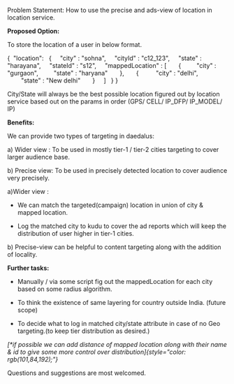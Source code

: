 Problem Statement: How to use the precise and ads-view of location in
location service.

**Proposed Option:**

To store the location of a user in below format.

{  \"location\":   {     \"city\" : \"sohna\",     \"cityId\" :
\"c12_123\",     \"state\" : \"harayana\",     \"stateId\" : \"s12\",
    \"mappedLocation\" : \[       {         \"city\" : \"gurgaon\",
        \"state\" : \"haryana\"       },       {          \"city\" :
\"delhi\",         \"state\" : \"New delhi\"       }     \]   } }

City/State will always be the best possible location figured out by
location service based out on the params in order (GPS/ CELL/ IP_DFP/
IP_MODEL/ IP)

**Benefits:**

We can provide two types of targeting in daedalus:

a\) Wider view : To be used in mostly tier-1 / tier-2 cities targeting
to cover larger audience base.

b\) Precise view: To be used in precisely detected location to cover
audience very precisely.

a)Wider view :

- We can match the targeted(campaign) location in union of city & mapped
  location.

- Log the matched city to kudu to cover the ad reports which will keep
  the distribution of user higher in tier-1 cities.

b\) Precise-view can be helpful to content targeting along with the
addition of locality.

**Further tasks:**

- Manually / via some script fig out the mappedLocation for each city
  based on some radius algorithm.

- To think the existence of same layering for country outside India.
  (future scope)

- To decide what to log in matched city/state attribute in case of no
  Geo targeting.(to keep tier distribution as desired.)

*[\*if possible we can add distance of mapped location along with their
name & id to give some more control over
distribution]{style="color: rgb(101,84,192);"}*

Questions and suggestions are most welcomed.
